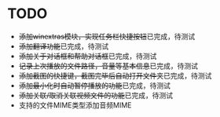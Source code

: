 ﻿# TODO
* ~~添加winextras模块，实现任务栏快捷按钮~~已完成，待测试
* ~~添加翻译功能~~已完成，待测试
* ~~添加关于对话框和帮助对话框~~已完成，待测试
* ~~记录上次播放的文件路径，音量等基本信息~~已完成，待测试
* ~~添加截图的快捷键，截图完毕后自动打开文件夹~~已完成，待测试
* ~~添加最小化时自动暂停播放的功能~~已完成，待测试
* ~~添加关联/取消关联视频文件的功能~~已完成，待测试
* 支持的文件MIME类型添加音频MIME